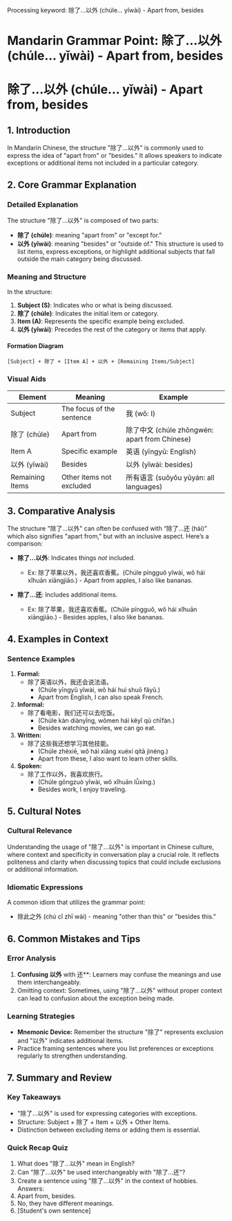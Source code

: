 Processing keyword: 除了...以外 (chúle... yǐwài) - Apart from, besides
# Mandarin Grammar Point: 除了...以外 (chúle... yǐwài) - Apart from, besides
# 除了...以外 (chúle... yǐwài) - Apart from, besides
## 1. Introduction
In Mandarin Chinese, the structure "除了...以外" is commonly used to express the idea of "apart from" or "besides." It allows speakers to indicate exceptions or additional items not included in a particular category.
## 2. Core Grammar Explanation
### Detailed Explanation
The structure "除了...以外" is composed of two parts:
- **除了 (chúle)**: meaning "apart from" or "except for."
- **以外 (yǐwài)**: meaning "besides" or "outside of."
This structure is used to list items, express exceptions, or highlight additional subjects that fall outside the main category being discussed.
### Meaning and Structure
In the structure:
1. **Subject (S)**: Indicates who or what is being discussed.
2. **除了 (chúle)**: Indicates the initial item or category.
3. **Item (A)**: Represents the specific example being excluded.
4. **以外 (yǐwài)**: Precedes the rest of the category or items that apply.
#### Formation Diagram
```
[Subject] + 除了 + [Item A] + 以外 + [Remaining Items/Subject]
```
### Visual Aids
| Element            | Meaning                       | Example          |
|--------------------|-------------------------------|-------------------|
| Subject            | The focus of the sentence    | 我 (wǒ: I)        |
| 除了 (chúle)      | Apart from                    | 除了中文 (chúle zhōngwén: apart from Chinese) |
| Item A            | Specific example             | 英语 (yīngyǔ: English) |
| 以外 (yǐwài)     | Besides                       | 以外 (yǐwài: besides) |
| Remaining Items    | Other items not excluded     | 所有语言 (suǒyǒu yǔyán: all languages) |
## 3. Comparative Analysis
The structure "除了...以外" can often be confused with “除了…还 (hái)” which also signifies "apart from," but with an inclusive aspect. Here’s a comparison:
- **除了...以外**: Indicates things *not* included.
  - Ex: 除了苹果以外，我还喜欢香蕉。(Chúle píngguǒ yǐwài, wǒ hái xǐhuān xiāngjiāo.) - Apart from apples, I also like bananas.
  
- **除了…还**: Includes additional items.
  - Ex: 除了苹果，我还喜欢香蕉。(Chúle píngguǒ, wǒ hái xǐhuān xiāngjiāo.) - Besides apples, I also like bananas.
## 4. Examples in Context
### Sentence Examples
1. **Formal:**
   - 除了英语以外，我还会说法语。
     - (Chúle yīngyǔ yǐwài, wǒ hái huì shuō fǎyǔ.)
     - Apart from English, I can also speak French.
2. **Informal:**
   - 除了看电影，我们还可以去吃饭。
     - (Chúle kàn diànyǐng, wǒmen hái kěyǐ qù chīfàn.)
     - Besides watching movies, we can go eat.
3. **Written:**
   - 除了这些我还想学习其他技能。
     - (Chúle zhèxiē, wǒ hái xiǎng xuéxí qítā jìnéng.)
     - Apart from these, I also want to learn other skills.
4. **Spoken:**
   - 除了工作以外，我喜欢旅行。
     - (Chúle gōngzuò yǐwài, wǒ xǐhuān lǚxíng.)
     - Besides work, I enjoy traveling.
## 5. Cultural Notes
### Cultural Relevance
Understanding the usage of "除了...以外" is important in Chinese culture, where context and specificity in conversation play a crucial role. It reflects politeness and clarity when discussing topics that could include exclusions or additional information.
### Idiomatic Expressions
A common idiom that utilizes the grammar point:
- 除此之外 (chú cǐ zhī wài) - meaning "other than this" or "besides this."
## 6. Common Mistakes and Tips
### Error Analysis
1. **Confusing 以外** with 还**: Learners may confuse the meanings and use them interchangeably.
2. Omitting context: Sometimes, using "除了...以外" without proper context can lead to confusion about the exception being made.
### Learning Strategies
- **Mnemonic Device:** Remember the structure "除了" represents exclusion and "以外" indicates additional items.
- Practice framing sentences where you list preferences or exceptions regularly to strengthen understanding.
## 7. Summary and Review
### Key Takeaways
- "除了...以外" is used for expressing categories with exceptions.
- Structure: Subject + 除了 + Item + 以外 + Other Items.
- Distinction between excluding items or adding them is essential.
  
### Quick Recap Quiz
1. What does "除了...以外" mean in English?
2. Can "除了...以外" be used interchangeably with "除了…还"?
3. Create a sentence using "除了...以外" in the context of hobbies.
Answers:
1. Apart from, besides.
2. No, they have different meanings.
3. [Student's own sentence]
